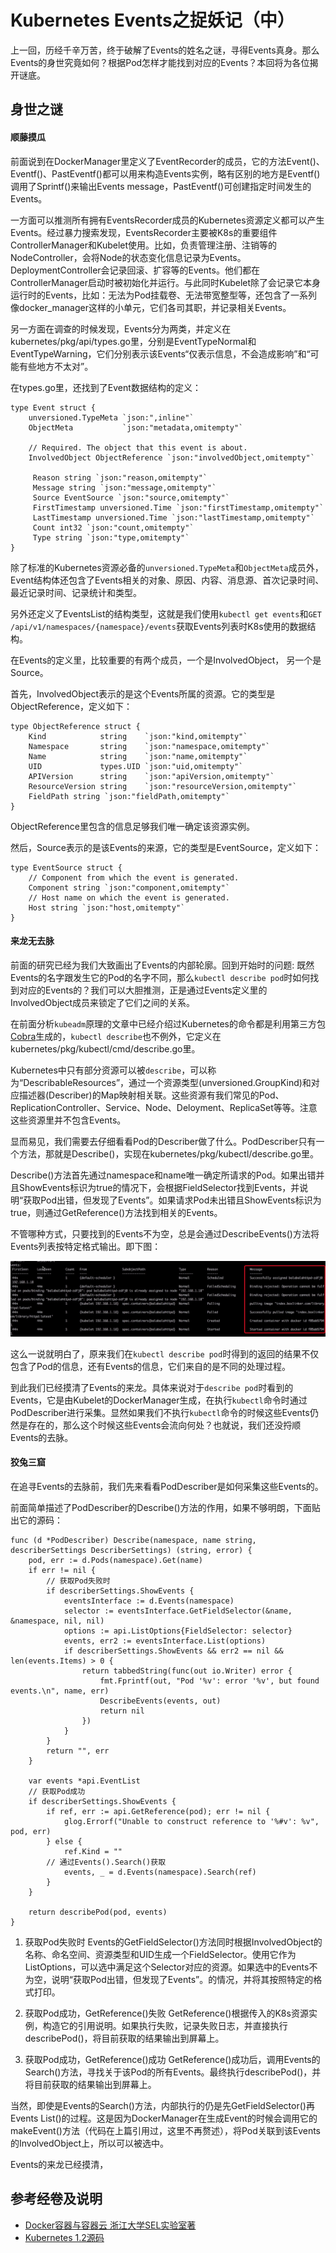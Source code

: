Kubernetes Events之捉妖记（中）
==================

上一回，历经千辛万苦，终于破解了Events的姓名之谜，寻得Events真身。那么Events的身世究竟如何？根据Pod怎样才能找到对应的Events？本回将为各位揭开谜底。

身世之谜
----------------

#### 顺藤摸瓜

前面说到在DockerManager里定义了EventRecorder的成员，它的方法Event()、Eventf()、PastEventf()都可以用来构造Events实例，略有区别的地方是Eventf()调用了Sprintf()来输出Events message，PastEventf()可创建指定时间发生的Events。

一方面可以推测所有拥有EventsRecorder成员的Kubernetes资源定义都可以产生Events。经过暴力搜索发现，EventsRecorder主要被K8s的重要组件ControllerManager和Kubelet使用。比如，负责管理注册、注销等的NodeController，会将Node的状态变化信息记录为Events。DeploymentController会记录回滚、扩容等的Events。他们都在ControllerManager启动时被初始化并运行。与此同时Kubelet除了会记录它本身运行时的Events，比如：无法为Pod挂载卷、无法带宽整型等，还包含了一系列像docker_manager这样的小单元，它们各司其职，并记录相关Events。

另一方面在调查的时候发现，Events分为两类，并定义在kubernetes/pkg/api/types.go里，分别是EventTypeNormal和EventTypeWarning，它们分别表示该Events“仅表示信息，不会造成影响”和“可能有些地方不太对”。

在types.go里，还找到了Event数据结构的定义：

```golang
type Event struct {
    unversioned.TypeMeta `json:",inline"`
    ObjectMeta           `json:"metadata,omitempty"`

    // Required. The object that this event is about.
    InvolvedObject ObjectReference `json:"involvedObject,omitempty"`

     Reason string `json:"reason,omitempty"`
     Message string `json:"message,omitempty"`
     Source EventSource `json:"source,omitempty"`
     FirstTimestamp unversioned.Time `json:"firstTimestamp,omitempty"`
     LastTimestamp unversioned.Time `json:"lastTimestamp,omitempty"`
     Count int32 `json:"count,omitempty"`
     Type string `json:"type,omitempty"`
}
```

除了标准的Kubernetes资源必备的`unversioned.TypeMeta`和`ObjectMeta`成员外，Event结构体还包含了Events相关的对象、原因、内容、消息源、首次记录时间、最近记录时间、记录统计和类型。

另外还定义了EventsList的结构类型，这就是我们使用`kubectl get events`和`GET /api/v1/namespaces/{namespace}/events`获取Events列表时K8s使用的数据结构。

在Events的定义里，比较重要的有两个成员，一个是InvolvedObject， 另一个是Source。

首先，InvolvedObject表示的是这个Events所属的资源。它的类型是ObjectReference，定义如下：

```golang
type ObjectReference struct {
    Kind            string    `json:"kind,omitempty"`
    Namespace       string    `json:"namespace,omitempty"`
    Name            string    `json:"name,omitempty"`
    UID             types.UID `json:"uid,omitempty"`
    APIVersion      string    `json:"apiVersion,omitempty"`
    ResourceVersion string    `json:"resourceVersion,omitempty"`
    FieldPath string `json:"fieldPath,omitempty"`
}
```

ObjectReference里包含的信息足够我们唯一确定该资源实例。

然后，Source表示的是该Events的来源，它的类型是EventSource，定义如下：

```golang
type EventSource struct {
    // Component from which the event is generated.
    Component string `json:"component,omitempty"`
    // Host name on which the event is generated.
    Host string `json:"host,omitempty"`
}
```

#### 来龙无去脉

前面的研究已经为我们大致画出了Events的内部轮廓。回到开始时的问题: 既然Events的名字跟发生它的Pod的名字不同，那么`kubectl describe pod`时如何找到对应的Events的？我们可以大胆推测，正是通过Events定义里的InvolvedObject成员来锁定了它们之间的关系。

在前面分析`kubeadm`原理的文章中已经介绍过Kubernetes的命令都是利用第三方包[Cobra](github.com/spf13/cobra)生成的，`kubectl describe`也不例外，它定义在kubernetes/pkg/kubectl/cmd/describe.go里。

Kubernetes中只有部分资源可以被`describe`，可以称为“DescribableResources”，通过一个资源类型(unversioned.GroupKind)和对应描述器(Describer)的Map映射相关联。这些资源有我们常见的Pod、ReplicationController、Service、Node、Deloyment、ReplicaSet等等。注意这些资源里并不包含Events。

显而易见，我们需要去仔细看看Pod的Describer做了什么。PodDescriber只有一个方法，那就是Describe()，实现在kubernetes/pkg/kubectl/describe.go里。

Describe()方法首先通过namespace和name唯一确定所请求的Pod。如果出错并且ShowEvents标识为true的情况下，会根据FieldSelector找到Events，并说明“获取Pod出错，但发现了Events”。如果请求Pod未出错且ShowEvents标识为true，则通过GetReference()方法找到相关的Events。

不管哪种方式，只要找到的Events不为空，总是会通过DescribeEvents()方法将Events列表按特定格式输出。即下图：

![](https://github.com/maxwell92/TechTips/blob/master/MTalking/pics/kube-events.png)

这么一说就明白了，原来我们在`kubectl describe pod`时得到的返回的结果不仅包含了Pod的信息，还有Events的信息，它们来自的是不同的处理过程。

到此我们已经摸清了Events的来龙。具体来说对于`describe pod`时看到的Events，它是由Kubelet的DockerManager生成，在执行`kubectl`命令时通过PodDescriber进行采集。显然如果我们不执行`kubectl`命令的时候这些Events仍然是存在的，那么这个时候这些Events会流向何处？也就说，我们还没捋顺Events的去脉。


#### 狡兔三窟

在追寻Events的去脉前，我们先来看看PodDescriber是如何采集这些Events的。

前面简单描述了PodDescriber的Describe()方法的作用，如果不够明朗，下面贴出它的源码：

```golang
func (d *PodDescriber) Describe(namespace, name string, describerSettings DescriberSettings) (string, error) {
    pod, err := d.Pods(namespace).Get(name)
    if err != nil {
        // 获取Pod失败时
        if describerSettings.ShowEvents {
            eventsInterface := d.Events(namespace)
            selector := eventsInterface.GetFieldSelector(&name, &namespace, nil, nil)
            options := api.ListOptions{FieldSelector: selector}
            events, err2 := eventsInterface.List(options)
            if describerSettings.ShowEvents && err2 == nil && len(events.Items) > 0 {
                return tabbedString(func(out io.Writer) error {
                    fmt.Fprintf(out, "Pod '%v': error '%v', but found events.\n", name, err)
                    DescribeEvents(events, out)
                    return nil
                })
            }
        }
        return "", err
    }

    var events *api.EventList
    // 获取Pod成功
    if describerSettings.ShowEvents {
        if ref, err := api.GetReference(pod); err != nil {
            glog.Errorf("Unable to construct reference to '%#v': %v", pod, err)
        } else {
            ref.Kind = ""
        // 通过Events().Search()获取
            events, _ = d.Events(namespace).Search(ref)
        }
    }

    return describePod(pod, events)
}
```

1. 获取Pod失败时
   Events的GetFieldSelector()方法同时根据InvolvedObject的名称、命名空间、资源类型和UID生成一个FieldSelector。使用它作为ListOptions，可以选中满足这个Selector对应的资源。如果选中的Events不为空，说明“获取Pod出错，但发现了Events”。的情况，并将其按照特定的格式打印。

2. 获取Pod成功，GetReference()失败
  GetReference()根据传入的K8s资源实例，构造它的引用说明。如果执行失败，记录失败日志，并直接执行describePod()，将目前获取的结果输出到屏幕上。

3. 获取Pod成功，GetReference()成功
  GetReference()成功后，调用Events的Search()方法，寻找关于该Pod的所有Events。最终执行describePod()，并将目前获取的结果输出到屏幕上。

当然，即使是Events的Search()方法，内部执行的仍是先GetFieldSelector()再Events List()的过程。这是因为DockerManager在生成Event的时候会调用它的makeEvent()方法（代码在上篇引用过，这里不再赘述），将Pod关联到该Events的InvolvedObject上，所以可以被选中。

Events的来龙已经摸清，

参考经卷及说明
------------
* [Docker容器与容器云 浙江大学SEL实验室著](https://item.jd.com/12052716.html)
* [Kubernetes 1.2源码](https://github.com/kubernetes/kubernetes)


